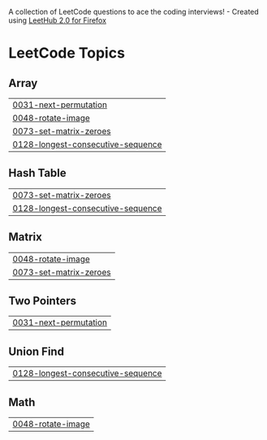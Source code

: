 A collection of LeetCode questions to ace the coding interviews! - Created using [LeetHub 2.0 for Firefox](https://github.com/maitreya2954/LeetHub-2.0-Firefox)
<!---LeetCode Topics Start-->
# LeetCode Topics
## Array
|  |
| ------- |
| [0031-next-permutation](https://github.com/rupak1005/DSA/tree/master/0031-next-permutation) |
| [0048-rotate-image](https://github.com/rupak1005/DSA/tree/master/0048-rotate-image) |
| [0073-set-matrix-zeroes](https://github.com/rupak1005/DSA/tree/master/0073-set-matrix-zeroes) |
| [0128-longest-consecutive-sequence](https://github.com/rupak1005/DSA/tree/master/0128-longest-consecutive-sequence) |
## Hash Table
|  |
| ------- |
| [0073-set-matrix-zeroes](https://github.com/rupak1005/DSA/tree/master/0073-set-matrix-zeroes) |
| [0128-longest-consecutive-sequence](https://github.com/rupak1005/DSA/tree/master/0128-longest-consecutive-sequence) |
## Matrix
|  |
| ------- |
| [0048-rotate-image](https://github.com/rupak1005/DSA/tree/master/0048-rotate-image) |
| [0073-set-matrix-zeroes](https://github.com/rupak1005/DSA/tree/master/0073-set-matrix-zeroes) |
## Two Pointers
|  |
| ------- |
| [0031-next-permutation](https://github.com/rupak1005/DSA/tree/master/0031-next-permutation) |
## Union Find
|  |
| ------- |
| [0128-longest-consecutive-sequence](https://github.com/rupak1005/DSA/tree/master/0128-longest-consecutive-sequence) |
## Math
|  |
| ------- |
| [0048-rotate-image](https://github.com/rupak1005/DSA/tree/master/0048-rotate-image) |
<!---LeetCode Topics End-->
